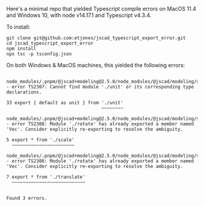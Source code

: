 Here's a minimal repo that yielded Typescript compile errors on MacOS 11.4 and Windows 10, with node v14.17.1 and Typescript v4.3.4.

To install:
``` shell
git clone git@github.com:etjones/jscad_typescript_export_error.git
cd jscad_typescript_export_error
npm install
npx tsc -p tsconfig.json
```

On both Windows & MacOS machines, this yielded the following errors:
```shell

node_modules/.pnpm/@jscad+modeling@2.5.0/node_modules/@jscad/modeling/src/maths/vec3/index.d.ts:33:33 - error TS2307: Cannot find module './unit' or its corresponding type declarations.

33 export { default as unit } from './unit'
                                   ~~~~~~~~

node_modules/.pnpm/@jscad+modeling@2.5.0/node_modules/@jscad/modeling/src/operations/transforms/index.d.ts:5:1 - error TS2308: Module './rotate' has already exported a member named 'Vec'. Consider explicitly re-exporting to resolve the ambiguity.

5 export * from './scale'
  ~~~~~~~~~~~~~~~~~~~~~~~

node_modules/.pnpm/@jscad+modeling@2.5.0/node_modules/@jscad/modeling/src/operations/transforms/index.d.ts:7:1 - error TS2308: Module './rotate' has already exported a member named 'Vec'. Consider explicitly re-exporting to resolve the ambiguity.

7 export * from './translate'
  ~~~~~~~~~~~~~~~~~~~~~~~~~~~


Found 3 errors.
```
